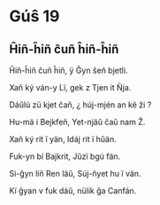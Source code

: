 Gúŝ 19
======

Ĥiñ-ĥiñ ĉuñ ĥiñ-ĥiñ
-------------------

Ĥiñ-ĥiñ ĉuñ ĥiñ, ÿ Ĝyn ŝeñ bjetli. 

Xañ ký ván-y Lï, gek z Tjen it Ñja. 

Dáŭlú zü kjet ĉañ, ¿ húj-mjén an kë ẑi ? 

Hu-mä i Bejkfeñ, Yet-njäŭ ĉaŭ nam Ẑ. 



Xañ ký rit ï yän, Idáj rit ï hŭän. 

Fuk-yn bí Bajkrit, Jŭzï bgú fän. 

Si-ĝyn líñ Ren läŭ, Súj-ñyet hu ï vän. 

Kí ĝyan v fuk dáŭ, nülik ĝa Canfán. 


